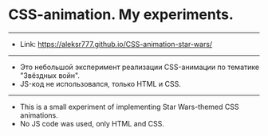 # CSS-animation. My experiments.
 --------------
* Link: <https://aleksr777.github.io/CSS-animation-star-wars/>
 --------------
* Это небольшой эксперимент реализации CSS-анимации по тематике "Звёздных войн".
* JS-код не использовался, только HTML и CSS.
 --------------
* This is a small experiment of implementing Star Wars-themed CSS animations.
* No JS code was used, only HTML and CSS.
